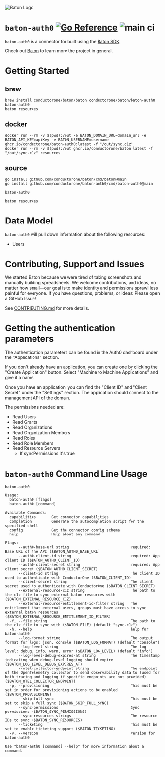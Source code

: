 ![Baton Logo](./docs/images/baton-logo.png)

# `baton-auth0` [![Go Reference](https://pkg.go.dev/badge/github.com/conductorone/baton-auth0.svg)](https://pkg.go.dev/github.com/conductorone/baton-auth0) ![main ci](https://github.com/conductorone/baton-auth0/actions/workflows/main.yaml/badge.svg)

`baton-auth0` is a connector for built using the [Baton SDK](https://github.com/conductorone/baton-sdk).

Check out [Baton](https://github.com/conductorone/baton) to learn more the project in general.

# Getting Started

## brew

```
brew install conductorone/baton/baton conductorone/baton/baton-auth0
baton-auth0
baton resources
```

## docker

```
docker run --rm -v $(pwd):/out -e BATON_DOMAIN_URL=domain_url -e BATON_API_KEY=apiKey -e BATON_USERNAME=username ghcr.io/conductorone/baton-auth0:latest -f "/out/sync.c1z"
docker run --rm -v $(pwd):/out ghcr.io/conductorone/baton:latest -f "/out/sync.c1z" resources
```

## source

```
go install github.com/conductorone/baton/cmd/baton@main
go install github.com/conductorone/baton-auth0/cmd/baton-auth0@main

baton-auth0

baton resources
```

# Data Model

`baton-auth0` will pull down information about the following resources:
- Users

# Contributing, Support and Issues

We started Baton because we were tired of taking screenshots and manually
building spreadsheets. We welcome contributions, and ideas, no matter how
small&mdash;our goal is to make identity and permissions sprawl less painful for
everyone. If you have questions, problems, or ideas: Please open a GitHub Issue!

See [CONTRIBUTING.md](https://github.com/ConductorOne/baton/blob/main/CONTRIBUTING.md) for more details.

# Getting the authentication parameters

The authentication parameters can be found in the Auth0 dashboard under the "Applications" section.

If you don't already have an application, you can create one by clicking the "Create Application" button. Select "Machine to Machine Applications" and give it a name.

Once you have an application, you can find the "Client ID" and "Client Secret" under the "Settings" section. The application should connect to the management API of the domain.

The permissions needed are:
- Read Users
- Read Grants
- Read Organizations
- Read Organization Members
- Read Roles
- Read Role Members
- Read Resource Servers
  - If syncPermissions it's true


# `baton-auth0` Command Line Usage

```
baton-auth0

Usage:
  baton-auth0 [flags]
  baton-auth0 [command]

Available Commands:
  capabilities       Get connector capabilities
  completion         Generate the autocompletion script for the specified shell
  config             Get the connector config schema
  help               Help about any command

Flags:
      --auth0-base-url string                            required: Base URL of the API ($BATON_AUTH0_BASE_URL)
      --auth0-client-id string                           required: App client ID ($BATON_AUTH0_CLIENT_ID)
      --auth0-client-secret string                       required: App client secret ($BATON_AUTH0_CLIENT_SECRET)
      --client-id string                                 The client ID used to authenticate with ConductorOne ($BATON_CLIENT_ID)
      --client-secret string                             The client secret used to authenticate with ConductorOne ($BATON_CLIENT_SECRET)
      --external-resource-c1z string                     The path to the c1z file to sync external baton resources with ($BATON_EXTERNAL_RESOURCE_C1Z)
      --external-resource-entitlement-id-filter string   The entitlement that external users, groups must have access to sync external baton resources ($BATON_EXTERNAL_RESOURCE_ENTITLEMENT_ID_FILTER)
  -f, --file string                                      The path to the c1z file to sync with ($BATON_FILE) (default "sync.c1z")
  -h, --help                                             help for baton-auth0
      --log-format string                                The output format for logs: json, console ($BATON_LOG_FORMAT) (default "console")
      --log-level string                                 The log level: debug, info, warn, error ($BATON_LOG_LEVEL) (default "info")
      --log-level-debug-expires-at string                The timestamp indicating when debug-level logging should expire ($BATON_LOG_LEVEL_DEBUG_EXPIRES_AT)
      --otel-collector-endpoint string                   The endpoint of the OpenTelemetry collector to send observability data to (used for both tracing and logging if specific endpoints are not provided) ($BATON_OTEL_COLLECTOR_ENDPOINT)
  -p, --provisioning                                     This must be set in order for provisioning actions to be enabled ($BATON_PROVISIONING)
      --skip-full-sync                                   This must be set to skip a full sync ($BATON_SKIP_FULL_SYNC)
      --sync-permissions                                 Sync permissions ($BATON_SYNC_PERMISSIONS)
      --sync-resources strings                           The resource IDs to sync ($BATON_SYNC_RESOURCES)
      --ticketing                                        This must be set to enable ticketing support ($BATON_TICKETING)
  -v, --version                                          version for baton-auth0

Use "baton-auth0 [command] --help" for more information about a command.
```
